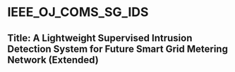 # IEEE_OJ_COMS_SG_IDS
## Title: A Lightweight Supervised Intrusion Detection System for Future Smart Grid Metering Network (Extended)
